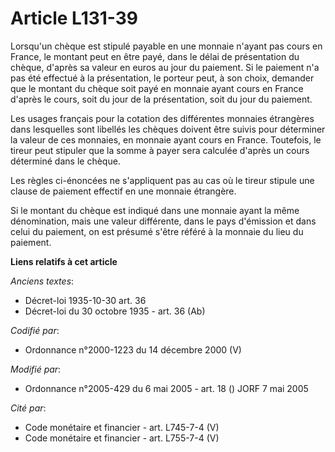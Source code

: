# Article L131-39

Lorsqu'un chèque est stipulé payable en une monnaie n'ayant pas cours en France, le montant peut en être payé, dans le délai
de présentation du chèque, d'après sa valeur en euros au jour du paiement. Si le paiement n'a pas été effectué à la
présentation, le porteur peut, à son choix, demander que le montant du chèque soit payé en monnaie ayant cours en France
d'après le cours, soit du jour de la présentation, soit du jour du paiement.

Les usages français pour la cotation des différentes monnaies étrangères dans lesquelles sont libellés les chèques doivent
être suivis pour déterminer la valeur de ces monnaies, en monnaie ayant cours en France. Toutefois, le tireur peut stipuler
que la somme à payer sera calculée d'après un cours déterminé dans le chèque.

Les règles ci-énoncées ne s'appliquent pas au cas où le tireur stipule une clause de paiement effectif en une monnaie
étrangère.

Si le montant du chèque est indiqué dans une monnaie ayant la même dénomination, mais une valeur différente, dans le pays
d'émission et dans celui du paiement, on est présumé s'être référé à la monnaie du lieu du paiement.

**Liens relatifs à cet article**

_Anciens textes_:

  - Décret-loi 1935-10-30 art. 36
  - Décret-loi du 30 octobre 1935 - art. 36 (Ab)

_Codifié par_:

  - Ordonnance n°2000-1223 du 14 décembre 2000 (V)

_Modifié par_:

  - Ordonnance n°2005-429 du 6 mai 2005 - art. 18 () JORF 7 mai 2005

_Cité par_:

  - Code monétaire et financier - art. L745-7-4 (V)
  - Code monétaire et financier - art. L755-7-4 (V)

